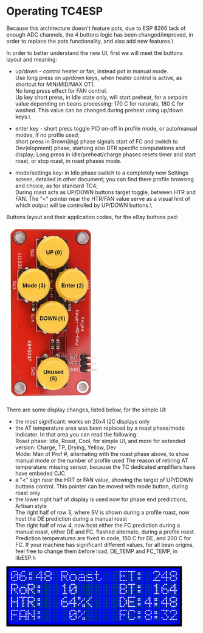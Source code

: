Operating TC4ESP
================

Because this architecture doesn't feature pots, due to ESP 8266 lack of enough ADC channels, the 4 buttons logic has been changed/improved, in order to replace the pots functionality, and also add new features.\

In order to better understand the new UI, first we will meet the buttons layout and meaning:

- up/down - control heater or fan, instead pot in manual mode.\
Use long press on up/down keys, when heater control is active, as shortcut for MIN/MID/MAX OT1.\
No long press effect for FAN control.\
Up key short press, in Idle state only, will start preheat, for a setpoint value depending on beans processing: 170 C for naturals, 180 C for washed. 
This value can be changed during preheat using up/down keys.\

- enter key - short press toggle PID on-off in profile mode, or auto/manual modes, if no profile used;\
short press in Brown(ing) phase signals start of FC and switch to Dev(elopment) phase, startong also DTR specific computations and display;
Long press in idle/preheat/charge phases resets timer and start roast, or stop roast, in roast phases mode.

- mode/settings key: 
in Idle phase switch to a completely new Settings screen, detailed in other document; you can find there profile browsing and choice, as for standard TC4;\
During roast acts as UP/DOWN buttons target toggle, between HTR and FAN. The "<" pointer near the HTR/FAN value serve as a visual hint of which output will be controlled by UP/DOWN buttons.\

Buttons layout and their application codes, for the eBay buttons pad:

![Buttons](screenshots/Buttons_small.jpg "TC4ESP UI")



There are some display changes, listed below, for the simple UI:
- the most significant: works on 20x4 I2C displays only
- the AT temperature area was been replaced by a roast phase/mode indicator. In that area you can read the following:\
Roast phase: Idle, Roast, Cool, for simple UI, and more for extended version: Charge, TP, Drying, Yellow, Dev\
Mode: Man of Prof #, alternating with the roast phase above, to show manual mode or the number of profile used
The reason of retiring AT temperature: missing sensor, because the TC dedicated amplifiers have have embeded CJC.
- a "<" sign near the HRT or FAN value, showing the target of UP/DOWN buttons control. This pointer can be moved with mode button, during roast only
- the lower right half of display is used now for phase end predictions, Artisan style\
The right half of row 3, where SV is shown during a profile roast, now host the DE prediction during a manual roast\
The right half of row 4, now host either the FC prediction during a manual roast, either DE and FC, flashed alternate, during a profile roast.\
Prediction temperatures are fixed in code, 150 C for DE, and 200 C for FC. If your machine has significant different values, for all bean origins, feel free to change them before load, DE_TEMP and FC_TEMP, in libESP.h

![TC4ESP UI](screenshots/TC4ESP-UI1.png "TC4ESP UI")

